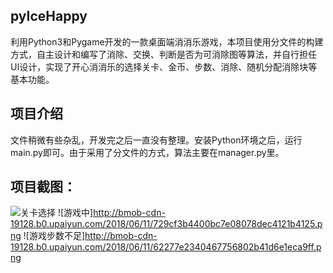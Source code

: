 ## pyIceHappy
利用Python3和Pygame开发的一款桌面端消消乐游戏，本项目使用分文件的构建方式，自主设计和编写了消除、交换、判断是否为可消除图等算法，并自行担任UI设计，实现了开心消消乐的选择关卡、金币、步数、消除、随机分配消除块等基本功能。
## 项目介绍
文件稍微有些杂乱，开发完之后一直没有整理。安装Python环境之后，运行main.py即可。由于采用了分文件的方式，算法主要在manager.py里。
## 项目截图：
![关卡选择](http://bmob-cdn-19128.b0.upaiyun.com/2018/06/11/ccf433ba40a1da0380a8e0f3373b183d.png)
![游戏中]http://bmob-cdn-19128.b0.upaiyun.com/2018/06/11/729cf3b4400bc7e08078dec4121b4125.png
![游戏步数不足]http://bmob-cdn-19128.b0.upaiyun.com/2018/06/11/62277e2340467756802b41d6e1eca9ff.png
